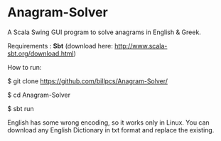 Anagram-Solver
==============

A Scala Swing GUI program to solve anagrams in English & Greek.

Requirements : **Sbt**
(download here: http://www.scala-sbt.org/download.html)

How to run:

$ git clone https://github.com/billpcs/Anagram-Solver/

$ cd Anagram-Solver

$ sbt run

English has some wrong encoding, so it works only in Linux. You can download any English Dictionary in txt format and replace the existing.

